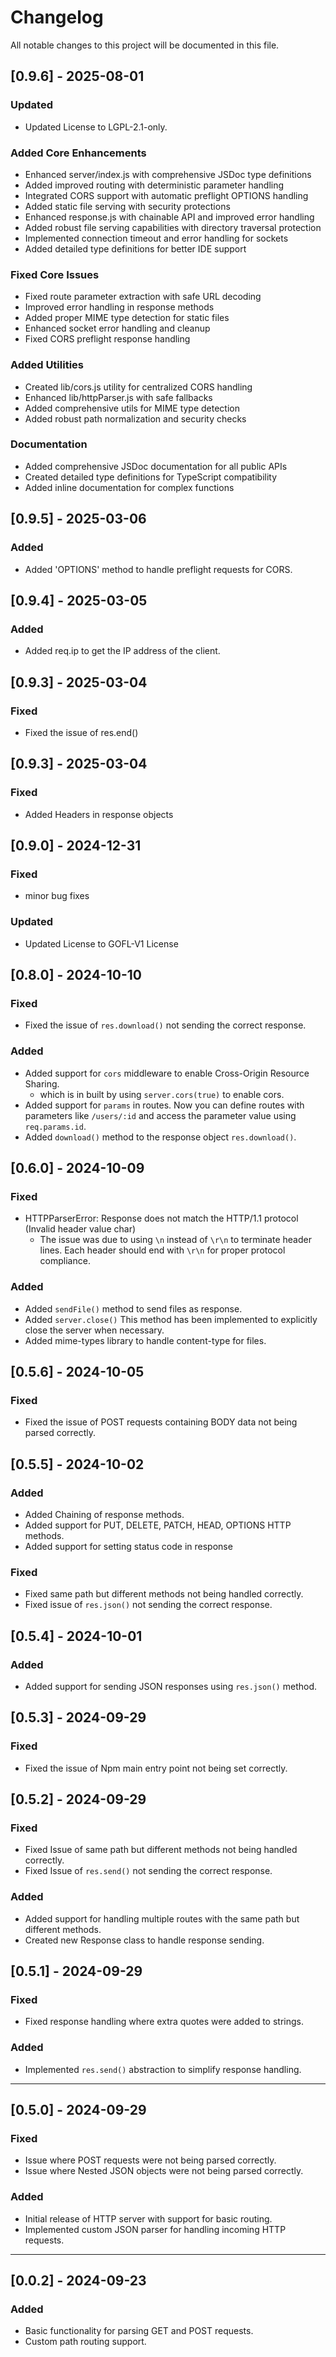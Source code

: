 # Changelog

All notable changes to this project will be documented in this file.

## [0.9.6] - 2025-08-01
### Updated
- Updated License to LGPL-2.1-only.

### Added Core Enhancements
- Enhanced server/index.js with comprehensive JSDoc type definitions
- Added improved routing with deterministic parameter handling
- Integrated CORS support with automatic preflight OPTIONS handling
- Added static file serving with security protections
- Enhanced response.js with chainable API and improved error handling
- Added robust file serving capabilities with directory traversal protection
- Implemented connection timeout and error handling for sockets
- Added detailed type definitions for better IDE support

### Fixed Core Issues
- Fixed route parameter extraction with safe URL decoding
- Improved error handling in response methods
- Added proper MIME type detection for static files
- Enhanced socket error handling and cleanup
- Fixed CORS preflight response handling

### Added Utilities
- Created lib/cors.js utility for centralized CORS handling
- Enhanced lib/httpParser.js with safe fallbacks
- Added comprehensive utils for MIME type detection
- Added robust path normalization and security checks

### Documentation
- Added comprehensive JSDoc documentation for all public APIs
- Created detailed type definitions for TypeScript compatibility
- Added inline documentation for complex functions

## [0.9.5] - 2025-03-06
### Added
- Added 'OPTIONS' method to handle preflight requests for CORS.

## [0.9.4] - 2025-03-05
### Added 
- Added req.ip to get the IP address of the client. 

## [0.9.3] - 2025-03-04
### Fixed
- Fixed the issue of res.end() 

## [0.9.3] - 2025-03-04
### Fixed
- Added Headers in response objects

## [0.9.0] - 2024-12-31
### Fixed
- minor bug fixes

### Updated
-  Updated License to GOFL-V1 License

## [0.8.0] - 2024-10-10
### Fixed
- Fixed the issue of `res.download()` not sending the correct response.

### Added
- Added support for `cors` middleware to enable Cross-Origin Resource Sharing.
    -  which is in built by using  `server.cors(true)` to enable cors.
- Added support for `params` in routes. Now you can define routes with parameters like `/users/:id` and access the parameter value using `req.params.id`.
- Added `download()` method to the response object `res.download()`.

## [0.6.0] - 2024-10-09
### Fixed
- HTTPParserError: Response does not match the HTTP/1.1 protocol (Invalid header value char)
   -  The issue was due to using `\n` instead of `\r\n` to terminate header lines. Each header should end with `\r\n` for proper protocol compliance.


### Added
- Added `sendFile()` method to send files as response.
- Added `server.close()` This method has been implemented to explicitly close the server when necessary.
- Added  mime-types library to handle content-type for files.

## [0.5.6] - 2024-10-05
### Fixed
- Fixed the issue of POST requests containing BODY data not being parsed correctly.

##  [0.5.5] - 2024-10-02
### Added
- Added Chaining of response methods.
- Added support for PUT, DELETE, PATCH, HEAD, OPTIONS HTTP methods. 
- Added support for setting status code in response

### Fixed
- Fixed same path but different methods not being handled correctly.
- Fixed issue of `res.json()` not sending the correct response.


## [0.5.4] - 2024-10-01
### Added 
- Added support for sending  JSON responses using `res.json()` method.


## [0.5.3] - 2024-09-29
### Fixed
- Fixed the issue of Npm main entry point not being set correctly.

## [0.5.2] - 2024-09-29
### Fixed
- Fixed Issue of same path but different methods not being handled correctly.
- Fixed Issue of `res.send()` not sending the correct response.

### Added
- Added support for handling multiple routes with the same path but different methods.
- Created new Response class to handle response sending.

## [0.5.1] - 2024-09-29
### Fixed
- Fixed response handling where extra quotes were added to strings.

### Added
- Implemented `res.send()` abstraction to simplify response handling.

---

## [0.5.0] - 2024-09-29
### Fixed
- Issue where POST requests were not being parsed correctly.
- Issue where Nested JSON objects were not being parsed correctly.

### Added
- Initial release of HTTP server with support for basic routing.
- Implemented custom JSON parser for handling incoming HTTP requests.

---

## [0.0.2] - 2024-09-23
### Added
- Basic functionality for parsing GET and POST requests.
- Custom path routing support.

